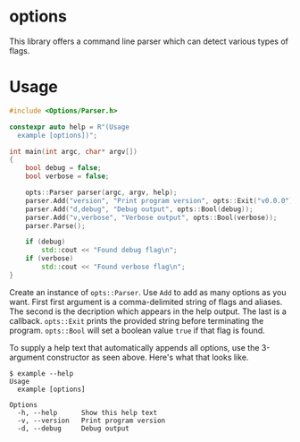 # options

This library offers a command line parser which can detect various types of flags.

# Usage

```cpp
#include <Options/Parser.h>

constexpr auto help = R"(Usage
  example [options])";

int main(int argc, char* argv[])
{
    bool debug = false;
    bool verbose = false;

    opts::Parser parser(argc, argv, help);
    parser.Add("version", "Print program version", opts::Exit("v0.0.0"));
    parser.Add("d,debug", "Debug output", opts::Bool(debug));
    parser.Add("v,verbose", "Verbose output", opts::Bool(verbose));
    parser.Parse();

    if (debug)
        std::cout << "Found debug flag\n";
    if (verbose)
        std::cout << "Found verbose flag\n";
}
```

Create an instance of `opts::Parser`. Use `Add` to add as many options as you want. First first argument is a comma-delimited string of flags and aliases. The second is the decription which appears in the help output. The last is a callback. `opts::Exit` prints the provided string before terminating the program. `opts::Bool` will set a boolean value `true` if that flag is found.

To supply a help text that automatically appends all options, use the 3-argument constructor as seen above. Here's what that looks like.

```
$ example --help
Usage
  example [options]

Options
  -h, --help      Show this help text
  -v, --version   Print program version
  -d, --debug     Debug output
```
